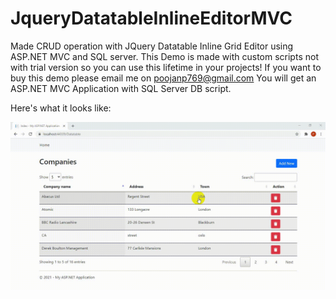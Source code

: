 # JqueryDatatableInlineEditorMVC
Made CRUD operation with JQuery Datatable Inline Grid Editor using ASP.NET MVC and SQL server. This Demo is made with custom scripts not with trial version so you can use this lifetime in your projects! If you want to buy this demo please email me on poojanp769@gmail.com You will get an ASP.NET MVC Application with SQL Server DB script. 

Here's what it looks like:

![Output sample](https://github.com/poojanpandya/JqueryDatatableInlineEditorMVC/blob/main/DatatableInlineGrid.gif)
